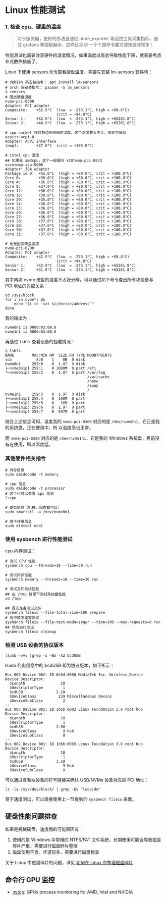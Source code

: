 # Linux 性能测试

### 1. 检查 cpu、硬盘的温度

> 对于服务器，更好的办法是通过 node_exporter 等监控工具采集指标，通过 grafana 等面板展示，这样比手动
> 一个个跑命令要方便快捷非常多！

性能测试也需要注意硬件的温度情况，如果温度过高会导致性能下降，就需要考虑补充散热措施了。

Linux 下使用 sensors 命令查看硬盘温度，需要先安装 lm-sensors 软件包：

```shell
# debian 系安装指令： apt install lm-sensors
# arch 系安装指令： pacman -S lm_sensors
$ sensors
# 固态硬盘温度
nvme-pci-0300
Adapter: PCI adapter
Composite:    +52.9°C  (low  = -273.1°C, high = +89.8°C)
                       (crit = +94.8°C)
Sensor 1:     +52.9°C  (low  = -273.1°C, high = +65261.8°C)
Sensor 2:     +40.9°C  (low  = -273.1°C, high = +65261.8°C)

# cpu socket 接口旁边传感器的温度，这个温度意义不大，除非它很高
acpitz-acpi-0
Adapter: ACPI interface
temp1:        +27.8°C  (crit = +105.0°C)

# intel cpu 温度
## 如果是 amdcpu，这个一般是叫 k10temp-pci-00c3
coretemp-isa-0000
Adapter: ISA adapter
Package id 0:  +41.0°C  (high = +80.0°C, crit = +100.0°C)
Core 0:        +39.0°C  (high = +80.0°C, crit = +100.0°C)
Core 4:        +36.0°C  (high = +80.0°C, crit = +100.0°C)
Core 8:        +37.0°C  (high = +80.0°C, crit = +100.0°C)
Core 12:       +36.0°C  (high = +80.0°C, crit = +100.0°C)
Core 16:       +39.0°C  (high = +80.0°C, crit = +100.0°C)
Core 20:       +35.0°C  (high = +80.0°C, crit = +100.0°C)
Core 24:       +36.0°C  (high = +80.0°C, crit = +100.0°C)
Core 25:       +36.0°C  (high = +80.0°C, crit = +100.0°C)
Core 26:       +36.0°C  (high = +80.0°C, crit = +100.0°C)
Core 27:       +36.0°C  (high = +80.0°C, crit = +100.0°C)
Core 28:       +37.0°C  (high = +80.0°C, crit = +100.0°C)
Core 29:       +37.0°C  (high = +80.0°C, crit = +100.0°C)
Core 30:       +37.0°C  (high = +80.0°C, crit = +100.0°C)
Core 31:       +37.0°C  (high = +80.0°C, crit = +100.0°C)

# 也是固态硬盘温度
nvme-pci-0200
Adapter: PCI adapter
Composite:    +42.9°C  (low  = -273.1°C, high = +89.8°C)
                       (crit = +94.8°C)
Sensor 1:     +42.9°C  (low  = -273.1°C, high = +65261.8°C)
Sensor 2:     +31.9°C  (low  = -273.1°C, high = +65261.8°C)
```

其中两块 nvme 硬盘的温度不太好分辨，可以通过如下命令查出所有块设备与 PCI 地址的对应关系：

```shell
cd /sys/block
for i in nvme*; do
    echo "$i is `cat $i/device/address`"
done
```

我的输出为：

```
nvme0n1 is 0000:02:00.0
nvme1n1 is 0000:03:00.0
```

再通过 `lsblk` 查看设备的挂载情况：

```
$ lsblk
NAME        MAJ:MIN RM  SIZE RO TYPE MOUNTPOINTS
sda           8:0    1    0B  0 disk
nvme0n1     259:0    0  1.8T  0 disk
├─nvme0n1p1 259:1    0 1000M  0 part /efi
└─nvme0n1p2 259:2    0  1.8T  0 part /var/log
                                     /var/cache
                                     /home
                                     /swap
                                     /
nvme1n1     259:3    0  1.9T  0 disk
├─nvme1n1p1 259:4    0  100M  0 part
├─nvme1n1p2 259:5    0   16M  0 part
├─nvme1n1p3 259:6    0  1.9T  0 part
└─nvme1n1p4 259:7    0  697M  0 part
```

结合上述信息可知，温度高的 `nvme-pci-0300` 对应的是 `/dev/nvme0n1`，它正是我的系统盘，正在使用中，所
以温度高也正常。

而 `nvme-pci-0200` 对应的是 `/dev/nvme1n1`，它是我的 Windows 系统盘，目前没有在使用，所以温度低。

### 其他硬件相关指令

```shell
# 内存信息
sudo dmidecode -t memory

# cpu 信息
sudo dmidecode -t processor
# 这个也可以查看 cpu 信息
lscpu

# 硬盘信息（机械、固态都可以）
sudo smartctl -a /dev/nvme0n1

# 网卡详细信息
sudo ethtool eno1
```

### 使用 sysbench 进行性能测试

cpu 内存测试：

```shell
# 测试 CPU 性能
sysbench cpu --threads=16 --time=30 run

# 测试内存性能
sysbench memory --threads=16 --time=30 run

# 测试文件系统性能
## 在 /tmp 目录下测试系统盘性能
cd /tmp

## 首先准备测试文件
sysbench fileio --file-total-size=10G prepare
# 执行顺序读写测试
sysbench fileio --file-test-mode=seqwr --time=300 --max-requests=0 run
## 然后进行测试
sysbench fileio cleanup
```

### 检测 USB 设备的协议版本

```shell
lsusb -vvv |grep -i -B5 -A2 bcdUSB
```

lsusb 列出信息中的 bcdUSB 即为协议版本，如下所示：

```
Bus 003 Device 002: ID 0e8d:0608 MediaTek Inc. Wireless_Device
Device Descriptor:
  bLength                18
  bDescriptorType         1
  bcdUSB               2.10
  bDeviceClass          239 Miscellaneous Device
  bDeviceSubClass         2
--
Bus 003 Device 001: ID 1d6b:0002 Linux Foundation 2.0 root hub
Device Descriptor:
  bLength                18
  bDescriptorType         1
  bcdUSB               2.00
  bDeviceClass            9 Hub
  bDeviceSubClass         0
--
Bus 002 Device 001: ID 1d6b:0003 Linux Foundation 3.0 root hub
Device Descriptor:
  bLength                18
  bDescriptorType         1
  bcdUSB               3.10
  bDeviceClass            9 Hub
  bDeviceSubClass         0
```

可以通过查看块设备的符号链接来确认 USB/NVMe 设备对应的 PCI 地址：

```shell
ls -la /sys/dev/block/ | grep -Ev "loop|dm"
```

至于速度测试，可以直接使用上一节提到的 `sysbench fileio` 来做。

## 硬盘性能问题排查

如果是机械硬盘，速度慢的可能原因有：

1. 使用的是 Windows 中常用的 NTFS/FAT 文件系统，长期使用可能会导致磁盘碎片严重，需要进行磁盘碎片整理
2. 磁盘使用不当，坏道较多，需要进行磁盘检查

关于 Linux 中磁盘碎片的问题，详见
[如何在 Linux 中整理磁盘碎片 ](https://linux.cn/article-6295-1.html)

## 命令行 GPU 监控

- [nvtop](https://github.com/Syllo/nvtop): GPUs process monitoring for AMD, Intel and NVIDIA
